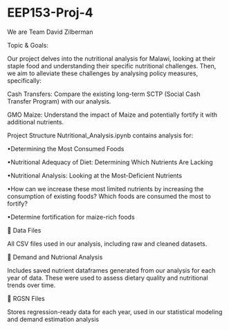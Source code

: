 # EEP153-Proj-4
We are Team David Zilberman

Topic & Goals:

Our project delves into the nutritional analysis for Malawi, looking at their staple food and understanding their specific nutritional challenges. Then, we aim to alleviate these challenges by analysing policy measures, specifically:

Cash Transfers: Compare the existing long-term SCTP (Social Cash Transfer Program) with our analysis.

GMO Maize: Understand the impact of Maize and potentially fortify it with additional nutrients.

Project Structure
Nutritional_Analysis.ipynb contains analysis for:

•Determining the Most Consumed Foods

•Nutritional Adequacy of Diet: Determining Which Nutrients Are Lacking

•Nutritional Analysis: Looking at the Most-Deficient Nutrients

•How can we increase these most limited nutrients by increasing the consumption of existing foods? Which foods are consumed the most to fortify?

•Determine fortification for maize-rich foods

📁 Data Files

All CSV files used in our analysis, including raw and cleaned datasets.

📁 Demand and Nutrional Analysis
    
Includes saved nutrient dataframes generated from our analysis for each year of data. These were used to assess dietary quality and nutritional trends over time.

📁 RGSN Files

Stores regression-ready data for each year, used in our statistical modeling and demand estimation analysis